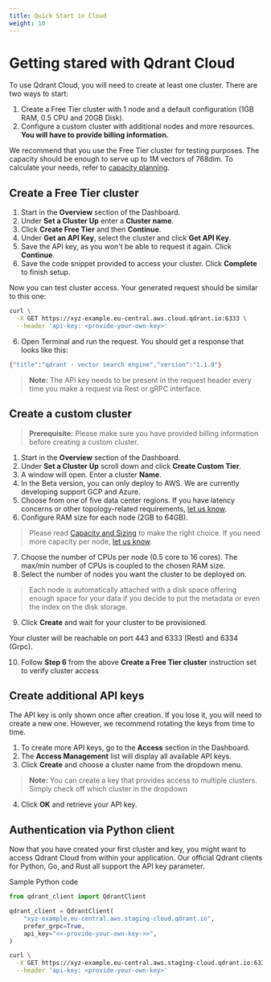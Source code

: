 ```yaml
---
title: Quick Start in Cloud
weight: 10
---
```


# Getting stared with Qdrant Cloud

To use Qdrant Cloud, you will need to create at least one cluster. There are two ways to start:
1. Create a Free Tier cluster with 1 node and a default configuration (1GB RAM, 0.5 CPU and 20GB Disk).
2. Configure a custom cluster with additional nodes and more resources. **You will have to provide billing information.**

We recommend that you use the Free Tier cluster for testing purposes. The capacity should be enough to serve up to 1M vectors of 768dim. To calculate your needs, refer to [capacity planning](../cloud/capacity/). 

## Create a Free Tier cluster

1. Start in the **Overview** section of the Dashboard. 
2. Under **Set a Cluster Up** enter a **Cluster name**.
3. Click **Create Free Tier** and then **Continue**.
4. Under **Get an API Key**, select the cluster and click **Get API Key**.
5. Save the API key, as you won't be able to request it again. Click **Continue**. 
6. Save the code snippet provided to access your cluster. Click **Complete** to finish setup.

Now you can test cluster access. Your generated request should be similar to this one:

```bash
curl \
  -X GET https://xyz-example.eu-central.aws.cloud.qdrant.io:6333 \
  --header 'api-key: <provide-your-own-key>'
```
6. Open Terminal and run the request. You should get a response that looks like this:

```bash
{"title":"qdrant - vector search engine","version":"1.1.0"}
```
> **Note:** The API key needs to be present in the request header every time you make a request via Rest or gRPC interface.

## Create a custom cluster

> **Prerequisite:** Please make sure you have provided billing information before creating a custom cluster. 

1. Start in the **Overview** section of the Dashboard. 
2. Under **Set a Cluster Up** scroll down and click **Create Custom Tier**.
3. A window will open. Enter a cluster **Name**.
4. In the Beta version, you can only deploy to AWS. We are currently developing support GCP and Azure. 
5. Choose from one of five data center regions. If you have latency concerns or other topology-related requirements, [let us know](mailto:cloud@qdrant.io).
6. Configure RAM size for each node (2GB to 64GB). 
> Please read [Capacity and Sizing](https://qdrant.tech/documentation/cloud/capacity/) to make the right choice. If you need more capacity per node, [let us know](mailto:cloud@qdrant.io).
7. Choose the number of CPUs per node (0.5 core to 16 cores). The max/min number of CPUs is coupled to the chosen RAM size. 
8. Select the number of nodes you want the cluster to be deployed on. 
> Each node is automatically attached with a disk space offering enough space for your data if you decide to put the metadata or even the index on the disk storage.
9. Click **Create** and wait for your cluster to be provisioned.

Your cluster will be reachable on port 443 and 6333 (Rest) and 6334 (Grpc).

10. Follow **Step 6** from the above **Create a Free Tier cluster** instruction set to verify cluster access

## Create additional API keys

The API key is only shown once after creation. If you lose it, you will need to create a new one. 
However, we recommend rotating the keys from time to time.

1. To create more API keys, go to the **Access** section in the Dashboard.
2. The **Access Management** list will display all available API keys.
3. Click **Create** and choose a cluster name from the dropdown menu.
> **Note:** You can create a key that provides access to multiple clusters. Simply check off which cluster in the dropdown
4. Click **OK** and retrieve your API key. 

## Authentication via Python client

Now that you have created your first cluster and key, you might want to access Qdrant Cloud from within your application.
Our official Qdrant clients for Python, Go, and Rust all support the API key parameter. 

Sample Python code

```python
from qdrant_client import QdrantClient

qdrant_client = QdrantClient(
    "xyz-example.eu-central.aws.staging-cloud.qdrant.io", 
    prefer_grpc=True,
    api_key="<<-provide-your-own-key->>",
)
```

```bash
curl \
  -X GET https://xyz-example.eu-central.aws.staging-cloud.qdrant.io:6333 \
  --header 'api-key: <provide-your-own-key>'
```
